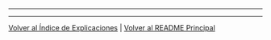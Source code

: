 #  


---


---
[Volver al Índice de Explicaciones](../README.md) | [Volver al README Principal](../../README.md)
